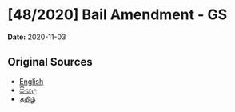 # [48/2020] Bail Amendment - GS

**Date:** 2020-11-03

## Original Sources

- [English](https://documents.gov.lk/view/bills/2020/11/48-2020_E.pdf)
- [සිංහල](https://documents.gov.lk/view/bills/2020/11/48-2020_S.pdf)
- [தமிழ்](https://documents.gov.lk/view/bills/2020/11/48-2020_T.pdf)
